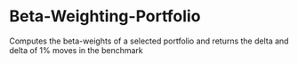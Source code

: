 # Beta-Weighting-Portfolio
Computes the beta-weights of a selected portfolio and returns the delta and delta of 1% moves in the benchmark
